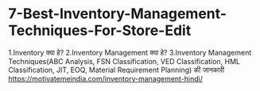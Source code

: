 # 7-Best-Inventory-Management-Techniques-For-Store-Edit
1.Inventory क्या हे? 2.Inventory Management क्या हे? 3.Inventory Management Techniques(ABC Analysis, FSN Classification, VED Classification, HML Classification, JIT, EOQ, Material Requirement Planning) की जानकारी https://motivatemeindia.com/inventory-management-hindi/
